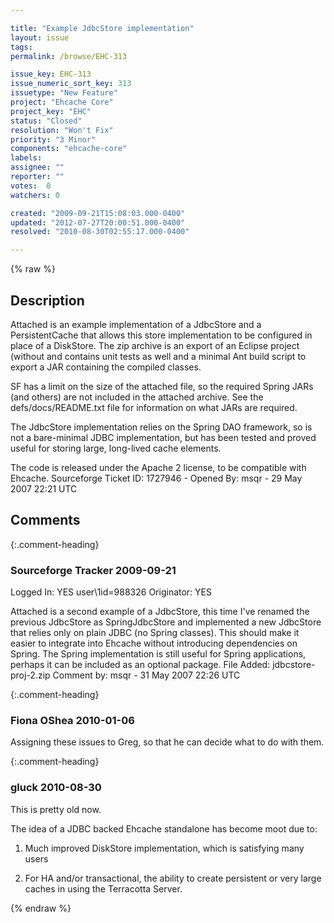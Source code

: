 ```yaml
---

title: "Example JdbcStore implementation"
layout: issue
tags: 
permalink: /browse/EHC-313

issue_key: EHC-313
issue_numeric_sort_key: 313
issuetype: "New Feature"
project: "Ehcache Core"
project_key: "EHC"
status: "Closed"
resolution: "Won't Fix"
priority: "3 Minor"
components: "ehcache-core"
labels: 
assignee: ""
reporter: ""
votes:  0
watchers: 0

created: "2009-09-21T15:08:03.000-0400"
updated: "2012-07-27T20:00:51.000-0400"
resolved: "2010-08-30T02:55:17.000-0400"

---
```




{% raw %}



## Description

<div markdown="1" class="description">

Attached is an example implementation of a JdbcStore and a PersistentCache that allows this store implementation to be configured in place of a DiskStore. The zip archive is an export of an Eclipse project (without and contains unit tests as well and a minimal Ant build script to export a JAR containing the compiled classes.

SF has a limit on the size of the attached file, so the required Spring JARs (and others) are not included in the attached archive. See the defs/docs/README.txt file for information on what JARs are required.

The JdbcStore implementation relies on the Spring DAO framework, so is not a bare-minimal JDBC implementation, but has been tested and proved useful for storing large, long-lived cache elements.

The code is released under the Apache 2 license, to be compatible with Ehcache.
Sourceforge Ticket ID: 1727946 - Opened By: msqr - 29 May 2007 22:21 UTC

</div>

## Comments


{:.comment-heading}
### **Sourceforge Tracker** <span class="date">2009-09-21</span>

<div markdown="1" class="comment">

Logged In: YES 
user\1id=988326
Originator: YES

Attached is a second example of a JdbcStore, this time I've renamed the previous JdbcStore as SpringJdbcStore and implemented a new JdbcStore that relies only on plain JDBC (no Spring classes). This should make it easier to integrate into Ehcache without introducing dependencies on Spring. The Spring implementation is still useful for Spring applications, perhaps it can be included as an optional package.
File Added: jdbcstore-proj-2.zip
Comment by: msqr - 31 May 2007 22:26 UTC

</div>


{:.comment-heading}
### **Fiona OShea** <span class="date">2010-01-06</span>

<div markdown="1" class="comment">

Assigning these issues to Greg, so that he can decide what to do with them.

</div>


{:.comment-heading}
### **gluck** <span class="date">2010-08-30</span>

<div markdown="1" class="comment">

This is pretty old now.

The idea of a JDBC backed Ehcache standalone has become moot due to:

1. Much improved DiskStore implementation, which is satisfying many users

2. For HA and/or transactional, the ability to create persistent or very large caches in using the Terracotta Server.

</div>



{% endraw %}
